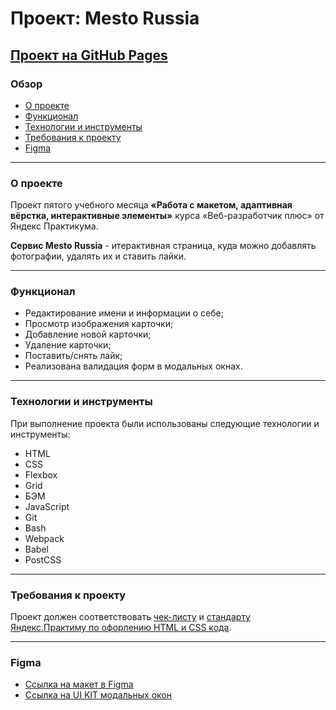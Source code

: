 # Проект: Mesto Russia

## [Проект на GitHub Pages](https://maxsavostyanov.github.io/mesto-project/)
### Обзор
* [О проекте](#о-проекте)
* [Функционал](#функционал)
* [Технологии и инструменты](#технологии-и-инструменты)
* [Требования к проекту](#требования-к-проекту)
* [Figma](#figma)
---
### О проекте

Проект пятого учебного месяца **«Работа с макетом, адаптивная вёрстка, интерактивные элементы»** курса «Веб-разработчик плюс» от Яндекс Практикума.

**Сервис Mesto Russia** - итерактивная страница, куда можно добавлять фотографии, удалять их и ставить лайки.

---
### Функционал
- Редактирование имени и информации о себе;
- Просмотр изображения карточки;
- Добавление новой карточки;
- Удаление карточки;
- Поставить/снять лайк;
- Реализована валидация форм в модальных окнах.

---
### Технологии и инструменты

При выполнение проекта были использованы следующие технологии и инструменты:
- HTML
- CSS
- Flexbox
- Grid
- БЭМ
- JavaScript
- Git
- Bash
- Webpack
- Babel
- PostCSS
---
### Требования к проекту

Проект должен соответствовать [чек-листу](https://code.s3.yandex.net/web-developer/checklists-pdf/web-plus/checklist-8.pdf) и [стандарту Яндекс.Практиму по офорлению HTML и CSS кода](https://code.s3.yandex.net/web-developer/static/design-rules/index.html).

---
### Figma

* [Ссылка на макет в Figma](https://www.figma.com/file/2cn9N9jSkmxD84oJik7xL7/JavaScript.-Sprint-4?node-id=0%3A1)
* [Ссылка на UI KIT модальных окон](https://www.figma.com/file/kRVLKwYG3d1HGLvh7JFWRT/JavaScript.-Sprint-6?node-id=0%3A1)
